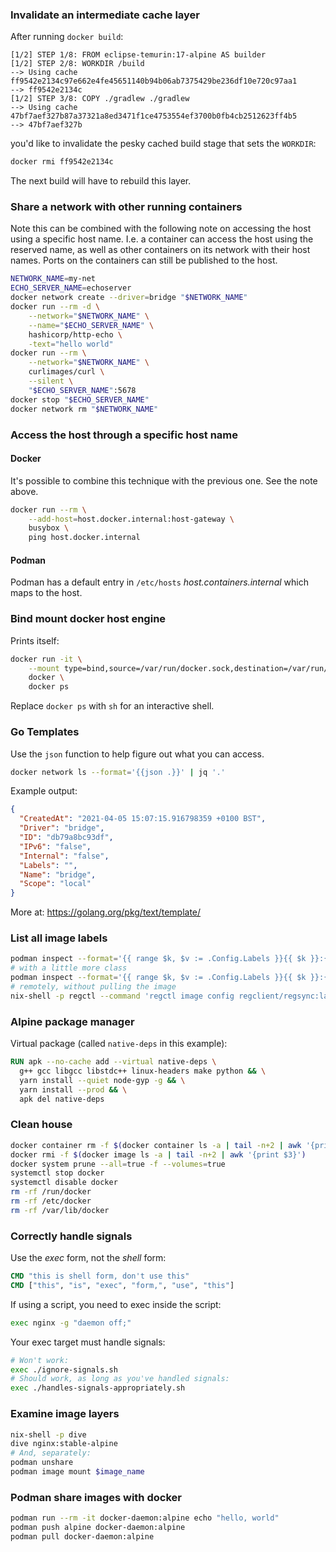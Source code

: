### Invalidate an intermediate cache layer
After running `docker build`:
```
[1/2] STEP 1/8: FROM eclipse-temurin:17-alpine AS builder
[1/2] STEP 2/8: WORKDIR /build
--> Using cache ff9542e2134c97e662e4fe45651140b94b06ab7375429be236df10e720c97aa1
--> ff9542e2134c
[1/2] STEP 3/8: COPY ./gradlew ./gradlew
--> Using cache 47bf7aef327b87a37321a8ed3471f1ce4753554ef3700b0fb4cb2512623ff4b5
--> 47bf7aef327b
```
you'd like to invalidate the pesky cached build stage that sets the `WORKDIR`:
```sh
docker rmi ff9542e2134c
```
The next build will have to rebuild this layer.

### Share a network with other running containers
Note this can be combined with the following note on accessing the host using a specific host name.
I.e. a container can access the host using the reserved name, as well as other containers on its
network with their host names. Ports on the containers can still be published to the host.
```sh
NETWORK_NAME=my-net
ECHO_SERVER_NAME=echoserver
docker network create --driver=bridge "$NETWORK_NAME"
docker run --rm -d \
    --network="$NETWORK_NAME" \
    --name="$ECHO_SERVER_NAME" \
    hashicorp/http-echo \
    -text="hello world"
docker run --rm \
    --network="$NETWORK_NAME" \
    curlimages/curl \
    --silent \
    "$ECHO_SERVER_NAME":5678
docker stop "$ECHO_SERVER_NAME"
docker network rm "$NETWORK_NAME"
```

### Access the host through a specific host name
#### Docker
It's possible to combine this technique with the previous one. See the note above.
```sh
docker run --rm \
    --add-host=host.docker.internal:host-gateway \
    busybox \
    ping host.docker.internal
```
#### Podman
Podman has a default entry in `/etc/hosts` _host.containers.internal_ which maps to the host.

### Bind mount docker host engine
Prints itself:
```sh
docker run -it \
    --mount type=bind,source=/var/run/docker.sock,destination=/var/run/docker.sock \
    docker \
    docker ps
```
Replace `docker ps` with `sh` for an interactive shell.

### Go Templates
Use the `json` function to help figure out what you can access.
```sh
docker network ls --format='{{json .}}' | jq '.'
```
Example output:
```json
{
  "CreatedAt": "2021-04-05 15:07:15.916798359 +0100 BST",
  "Driver": "bridge",
  "ID": "db79a8bc93df",
  "IPv6": "false",
  "Internal": "false",
  "Labels": "",
  "Name": "bridge",
  "Scope": "local"
}
```
More at: https://golang.org/pkg/text/template/

### List all image labels
```sh
podman inspect --format='{{ range $k, $v := .Config.Labels }}{{ $k }}:{{ $v }}\n{{ end }}' $image
# with a little more class
podman inspect --format='{{ range $k, $v := .Config.Labels }}{{ $k }}:{{ $v }}\n{{ end }}' ghcr.io/mojaloop/finance-portal-v2-ui | column -s':' -t -l2
# remotely, without pulling the image
nix-shell -p regctl --command 'regctl image config regclient/regsync:latest --format "{{ jsonPretty .Config.Labels }}"'
```

### Alpine package manager

Virtual package (called `native-deps` in this example):
```dockerfile
RUN apk --no-cache add --virtual native-deps \
  g++ gcc libgcc libstdc++ linux-headers make python && \
  yarn install --quiet node-gyp -g && \
  yarn install --prod && \
  apk del native-deps
```

### Clean house
```sh
docker container rm -f $(docker container ls -a | tail -n+2 | awk '{print $1}')
docker rmi -f $(docker image ls -a | tail -n+2 | awk '{print $3}')
docker system prune --all=true -f --volumes=true
systemctl stop docker
systemctl disable docker
rm -rf /run/docker
rm -rf /etc/docker
rm -rf /var/lib/docker
```

### Correctly handle signals
Use the _exec_ form, not the _shell_ form:
```Dockerfile
CMD "this is shell form, don't use this"
CMD ["this", "is", "exec", "form,", "use", "this"]
```

If using a script, you need to exec inside the script:
```sh
exec nginx -g "daemon off;"
```

Your exec target must handle signals:
```sh
# Won't work:
exec ./ignore-signals.sh
# Should work, as long as you've handled signals:
exec ./handles-signals-appropriately.sh
```

### Examine image layers
```sh
nix-shell -p dive
dive nginx:stable-alpine
# And, separately:
podman unshare
podman image mount $image_name
```

### Podman share images with docker
```sh
podman run --rm -it docker-daemon:alpine echo "hello, world"
podman push alpine docker-daemon:alpine
podman pull docker-daemon:alpine
```
